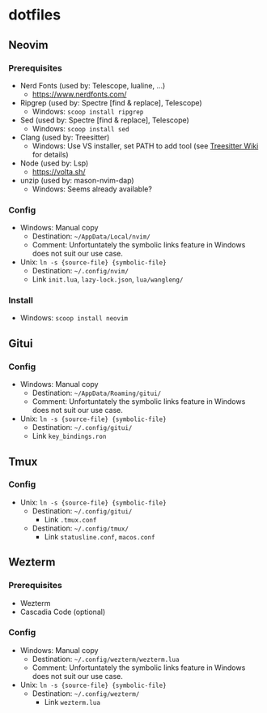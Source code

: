 # dotfiles

## Neovim

### Prerequisites

* Nerd Fonts (used by: Telescope, lualine, ...)
    * https://www.nerdfonts.com/
* Ripgrep (used by: Spectre [find & replace], Telescope)
    * Windows: `scoop install ripgrep`
* Sed (used by: Spectre [find & replace], Telescope)
    * Windows: `scoop install sed`
* Clang (used by: Treesitter)
    * Windows: Use VS installer, set PATH to add tool (see [Treesitter Wiki](https://github.com/nvim-treesitter/nvim-treesitter/wiki/Windows-support) for details)
* Node (used by: Lsp)
    * https://volta.sh/
* unzip (used by: mason-nvim-dap)
    * Windows: Seems already available?

### Config

* Windows: Manual copy
    * Destination: `~/AppData/Local/nvim/`
    * Comment: Unfortuntately the symbolic links feature in Windows does not suit our use case.
* Unix: `ln -s {source-file} {symbolic-file}`
    * Destination: `~/.config/nvim/`
    * Link `init.lua`, `lazy-lock.json`, `lua/wangleng/`

### Install

* Windows: `scoop install neovim`

## Gitui

### Config

* Windows: Manual copy
    * Destination: `~/AppData/Roaming/gitui/`
    * Comment: Unfortuntately the symbolic links feature in Windows does not suit our use case.
* Unix: `ln -s {source-file} {symbolic-file}`
    * Destination: `~/.config/gitui/`
    * Link `key_bindings.ron`

## Tmux

### Config

* Unix: `ln -s {source-file} {symbolic-file}`
    * Destination: `~/.config/gitui/`
        * Link `.tmux.conf`
    * Destination: `~/.config/tmux/`
        * Link `statusline.conf`, `macos.conf`

## Wezterm

### Prerequisites

* Wezterm
* Cascadia Code (optional)

### Config

* Windows: Manual copy
    * Destination: `~/.config/wezterm/wezterm.lua`
    * Comment: Unfortuntately the symbolic links feature in Windows does not suit our use case.
* Unix: `ln -s {source-file} {symbolic-file}`
    * Destination: `~/.config/wezterm/`
        * Link `wezterm.lua`

